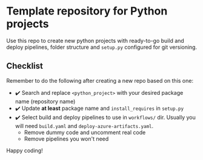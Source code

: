 # Template repository for Python projects
Use this repo to create new python projects with ready-to-go build and deploy pipelines, folder structure and `setup.py` configured for git versioning.

## Checklist

Remember to do the following after creating a new repo based on this one:

- :heavy_check_mark: Search and replace `<python_project>` with your desired package name (repository name)
- :heavy_check_mark: Update **at least** package name and `install_requires` in `setup.py`
- :heavy_check_mark: Select build and deploy pipelines to use in `workflows/` dir. Usually you will need `build.yaml` and `deploy-azure-artifacts.yaml`. 
  - Remove dummy code and uncomment real code
  - Remove pipelines you won't need

Happy coding!
